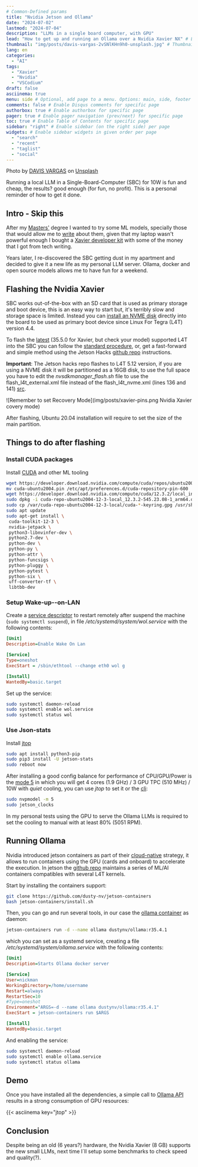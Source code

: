 ```yaml
---
# Common-Defined params
title: "Nvidia Jetson and Ollama"
date: "2024-07-02"
lastmod: "2024-07-04"
description: "LLMs in a single board computer, with GPU"
lead: "How to get up and running an Ollama over a Nvidia Xavier NX" # Lead text
thumbnail: "img/posts/davis-vargas-2vSNlKHn9h0-unsplash.jpg" # Thumbnail image
lang: en
categories:
  - "AI"
tags:
  - "Xavier"
  - "Nvidia"
  - "VSCodium"
draft: false
asciinema: true
menu: side # Optional, add page to a menu. Options: main, side, footer
comments: false # Enable Disqus comments for specific page
authorbox: true # Enable authorbox for specific page
pager: true # Enable pager navigation (prev/next) for specific page
toc: true # Enable Table of Contents for specific page
sidebar: "right" # Enable sidebar (on the right side) per page
widgets: # Enable sidebar widgets in given order per page
  - "search"
  - "recent"
  - "taglist"
  - "social"
---
```


Photo by [DAVIS VARGAS](https://unsplash.com/@davacorp?utm_content=creditCopyText&utm_medium=referral&utm_source=unsplash) on [Unsplash](https://unsplash.com/photos/brown-llama-on-green-grass-field-during-daytime-2vSNlKHn9h0)
  

Running a local LLM in a Single-Board-Computer (SBC) for 10W is fun and cheap, the results? good enough (for fun, no profit). This is a personal reminder of how to get it done.

<!--more-->

## Intro - Skip this

After my [Masters'](/about) degree I wanted to try some ML models, specially those that would allow me to [write](https://www.activestate.com/blog/how-to-monitor-social-distancing-using-python-and-object-detection/) about them, given that my laptop wasn't powerful enough I bought a [Xavier developer kit](https://www.nvidia.com/en-us/autonomous-machines/embedded-systems/jetson-xavier-series/) with some of the money that I got from tech writing. 

Years later, I re-discovered the SBC getting dust in my apartment and decided to give it a new life as my personal LLM server. Ollama, docker and open source models allows me to have fun for a weekend.

## Flashing the Nvidia Xavier

SBC works out-of-the-box with an SD card that is used as primary storage and boot device, this is an easy way to start but, it's terribly slow and storage space is limited. Instead you can [install an NVME disk](https://medium.com/@ramin.nabati/installing-an-nvme-ssd-drive-on-nvidia-jetson-xavier-37183c948978) directly into the board to be used as primary boot device since Linux For Tegra (L4T) version 4.4. 

To flash the [latest](https://developer.nvidia.com/embedded/jetson-linux-archive) (35.5.0 for Xavier, but check your model) supported L4T into the SBC you can follow the [standard procedure](https://docs.nvidia.com/jetson/archives/l4t-archived/l4t-3275/index.html#page/Tegra%20Linux%20Driver%20Package%20Development%20Guide/quick_start.html#wwpID0E0JD0HA), or, get a fast-forward and simple method using the Jetson Hacks [github repo](https://github.com/jetsonhacks/bootFromExternalStorage) instructions. 

**Important**: The Jetson hacks repo flashes to L4T 5.12 version, if you are using a NVME disk it will be partitioned as a 16GB disk, to use the full space you have to edit the *nvsdkmanager_flash.sh* file to use the flash_l4t_external.xml file instead of the flash_l4t_nvme.xml (lines 136 and 141) [src](https://forums.developer.nvidia.com/t/controlling-app-size-partition-jetpack-5-1-2/265484/3).

![Remember to set Recovery Mode](img/posts/xavier-pins.png Nvidia Xavier covery mode)

After flashing, Ubuntu 20.04 installation will require to set the size of the main partition.

## Things to do after flashing


### Install CUDA packages

Install [CUDA](https://developer.nvidia.com/cuda-12-3-2-download-archive?target_os=Linux&target_arch=arm64-sbsa&Compilation=Native&Distribution=Ubuntu&target_version=20.04&target_type=deb_local) and other ML tooling
```bash
wget https://developer.download.nvidia.com/compute/cuda/repos/ubuntu2004/sbsa/cuda-ubuntu2004.pinsudo 
mv cuda-ubuntu2004.pin /etc/apt/preferences.d/cuda-repository-pin-600
wget https://developer.download.nvidia.com/compute/cuda/12.3.2/local_installers/cuda-repo-ubuntu2004-12-3-local_12.3.2-545.23.08-1_arm64.deb
sudo dpkg -i cuda-repo-ubuntu2004-12-3-local_12.3.2-545.23.08-1_arm64.deb
sudo cp /var/cuda-repo-ubuntu2004-12-3-local/cuda-*-keyring.gpg /usr/share/keyrings/
sudo apt update
sudo apt-get install \
 cuda-toolkit-12-3 \
 nvidia-jetpack \
 python3-libnvinfer-dev \
 python2.7-dev \
 python-dev \
 python-py \
 python-attr \
 python-funcsigs \
 python-pluggy \
 python-pytest \
 python-six \
 uff-converter-tf \
 libtbb-dev
```

### Setup Wake-up--on-LAN

Create a [service descriptor](https://necromuralist.github.io/posts/enabling-wake-on-lan/) to restart remotely after suspend the machine (`sudo systemctl suspend`),  in file */etc/systemd/system/wol.service* with the following contents:

```ini
[Unit]
Description=Enable Wake On Lan

[Service]
Type=oneshot
ExecStart = /sbin/ethtool --change eth0 wol g

[Install]
WantedBy=basic.target
```

Set up the service:
```sh
sudo systemctl daemon-reload
sudo systemctl enable wol.service
sudo systemctl status wol
```

### Use Json-stats

Install [jtop](https://github.com/rbonghi/jetson_stats)

```sh
sudo apt install python3-pip
sudo pip3 install -U jetson-stats
sudo reboot now
```

After installing a good config balance for performance of CPU/GPU/Power is the [mode 5](https://docs.nvidia.com/jetson/archives/l4t-archived/l4t-3275/index.html#page/Tegra%20Linux%20Driver%20Package%20Development%20Guide/power_management_jetson_xavier.html) in which you will get 4 cores (1.9 GHz) / 3 GPU TPC (510 MHz) / 10W with *quiet* cooling, you can use *jtop* to set it or the [cli](https://forums.developer.nvidia.com/t/jetson-xavier-nx-how-to-enable-all-cpu/163777):

```sh
sudo nvpmodel -m 5
sudo jetson_clocks
```

In my personal tests using the GPU to serve the Ollama LLMs is required to set the cooling to manual with at least 80% (5051 RPM).

## Running Ollama

Nvidia introduced jetson containers as part of their [cloud-native](https://developer.nvidia.com/embedded/jetson-cloud-native) strategy, it allows to run containers using the GPU (cards and onboard) to accelerate the execution. In jetson the [github repo](https://github.com/dusty-nv/jetson-containers) maintains a series of ML/AI containers compatibles with several L4T kernels.

Start by installing the containers support:
```sh
git clone https://github.com/dusty-nv/jetson-containers
bash jetson-containers/install.sh
```

Then, you can go and run several tools, in our case the [ollama container](https://github.com/dusty-nv/jetson-containers/tree/master/packages/llm/ollama) as daemon:

```sh
jetson-containers run -d --name ollama dustynv/ollama:r35.4.1
```

which you can set as a systemd service, creating a file */etc/systemd/system/ollama.service* with the following contents:

```ini
[Unit]
Description=Starts Ollama docker server

[Service]
User=nickman
WorkingDirectory=/home/username
Restart=always
RestartSec=10
#Type=oneshot
Environment="ARGS=-d --name ollama dustynv/ollama:r35.4.1"
ExecStart = jetson-containers run $ARGS

[Install]
WantedBy=basic.target
```

And enabling the service:

```sh
sudo systemctl daemon-reload
sudo systemctl enable ollama.service
sudo systemctl status ollama
```

## Demo

Once you have installed all the dependencies, a simple call to [Ollama API](https://editor.swagger.io/?url=https://raw.githubusercontent.com/marscod/ollama/main/api/ollama_api_specification.json) results in a strong consumption of GPU resources:


{{< asciinema key="jtop" >}}

## Conclusion

Despite being an old (6 years?) hardware, the Nvidia Xavier (8 GB) supports the new small LLMs, next time I´ll setup some benchmarks to check speed and quality(?).
